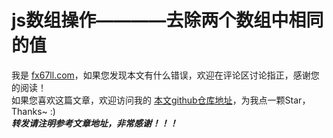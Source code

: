 # js数组操作————去除两个数组中相同的值

我是 [fx67ll.com](https://fx67ll.com)，如果您发现本文有什么错误，欢迎在评论区讨论指正，感谢您的阅读！  
如果您喜欢这篇文章，欢迎访问我的 [本文github仓库地址](https://github.com/fx67ll/fx67llJs/blob/master/js-blog/2022/2022-11/handle-array_de-duplication.md)，为我点一颗Star，Thanks~ :)  
***转发请注明参考文章地址，非常感谢！！！***